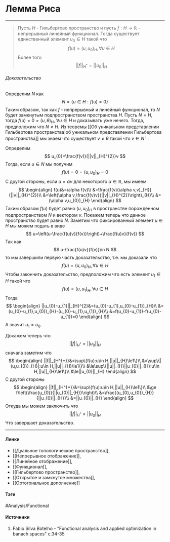 # Лемма Риса
***
>Пусть $H$ - Гильбертово пространство и пусть $f:H\to\mathbb{R}$ - непрерывный линейный функционал. Тогда существует единственный элемент $u_{0}\in H$ такой что $$f(u)=(u,u_{0})_{H},\forall u\in H$$ Более того $$||f||_{H^{*}}=||u_{0}||_{H}$$

###### Доказательство
Определим $N$ как
$$
N=\{u\in H:f(u)=0\}
$$
Таким образом, так как $f$ - непрерывный и линейный функционал, то $N$ будет замкнутым подпространством пространства $H$. Пусть $N=H$, тогда $f(u)=0=(u,\theta)_{H}$, $\forall u\in H$ и доказывать уже нечего. Тогда, предположим что $N\ne H$. Из теоремы [[Об уникальном представлении Гильбертова пространства|об уникальном представлении Гильбертова пространства]] мы знаем что существует $v\ne\theta$ такой что $v\in N^{\perp}$.

Определим
$$
u_{0}=\frac{f(v)}{||v||_{H}^{2}}v
$$
Тогда, если $u\in N$ мы получим
$$
f(u)=0=(u,u_{0})_{H}=0
$$
С другой стороны, если $u=\alpha v$ для некоторого $\alpha\in\mathbb{R}$, мы имеем
$$
\begin{align}
f(u)&=\alpha f(v)\\
&=\frac{f(v)(\alpha v,v)_{H}}{||v||_{H}^{2}}\\
&=\left(\alpha v,\frac{f(v)v}{||v||_{H}^{2}}\right)_{H}\\
&=(\alpha v,u_{0})_{H}
\end{align}
$$
Таким образом $f(u)$ будет равно $(u,u_{0})_{H}$ в пространстве порождённом подпространством $N$ и вектором $v$. Покажем теперь что данное пространство будет равно $N$. Заметим что фиксированный элемент $u\in H$ мы можем подать в виде
$$
u=\left(u-\frac{f(u)v}{f(v)}\right)+\frac{f(u)v}{f(v)}
$$
Так как 
$$
u-\frac{f(u)v}{f(v)}\in N
$$
то мы завершили первую часть доказательство, т.е. мы доказали что
$$
f(u)=(u,u_{0})_{H},\forall u\in H
$$
Чтобы закончить доказательство, предположим что есть элемент $u_{1}\in H$ такой что
$$
f(u)=(u,u_{1})_{H},\forall u\in H
$$
Тогда
$$
\begin{align}
||u_{0}-u_{1}||_{H}^{2}&=(u_{0}-u_{1},u_{0}-u_{1})_{H}\\
&=(u_{0}-u_{1},u_{0})_{H}-(u_{0}-u_{1},u_{1})_{H}\\
&=f(u_{0}-u_{1})-f(u_{0}-u_{1})=0
\end{align}
$$
А значит $u_{1}=u_{0}$.

Докажем теперь что
$$
||f||_{H^{*}}=||u_{0}||_{H}
$$
сначала заметим что
$$
\begin{align}
||f||_{H^{*}}&=\sup\{f(u):u\in H,||u||_{H}\le1\}\\
&=\sup\{|(u,u_{0})_{H}|:u\in H,||u||_{H}\le1\}\\
&\le\sup\{||u||_{H}||u_{0}||_{H}:u\in H,||u||_{H}\le1\}\\
&\le||u_{0}||_{H}
\end{align}
$$
С другой стороны
$$
\begin{align}
||f||_{H^{*}}&=\sup\{f(u):u\in H,||u||_{H}\le1\}\\
&\ge f\left(\frac{u_{0}}{||u_{0}||_{H}}\right)\\
&=\frac{(u_{0},u_{0})_{H}}{||u_{0}||_{H}}\\
&=||u_{0}||_{H}
\end{align}
$$
Откуда мы можем заключить что
$$
||f||_{H^{*}}=||u_{0}||_{H}
$$
Что завершает доказательство.
***
#### Линки
- [[Дуальное топологическое пространство]],
- [[Непрерывное отображение]],
- [[Линейное отображение]],
- [[Функционал]],
- [[Гильбертово пространство]],
- [[Открытое и замкнутое множества]],
- [[Ортогональное дополнение]]
#### Тэги
 #Analysis/Functional 
#### Источники
1. Fabio Silva Botelho - "Functional analysis and applied optimization in banach spaces" c.34-35